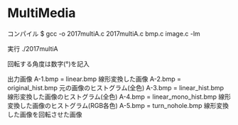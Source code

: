 # MultiMedia

コンパイル
$ gcc -o 2017multiA.c 2017multiA.c bmp.c image.c -lm

実行
./2017multiA

回転する角度は数字(°)を記入

出力画像
A-1.bmp = linear.bmp                線形変換した画像
A-2.bmp = original_hist.bmp         元の画像のヒストグラム(全色)
A-3.bmp = linear_hist.bmp           線形変換した画像のヒストグラム(全色)
A-4.bmp = linear_mono_hist.bmp      線形変換した画像のヒストグラム(RGB各色)
A-5.bmp = turn_nohole.bmp           線形変換した画像を回転させた画像
